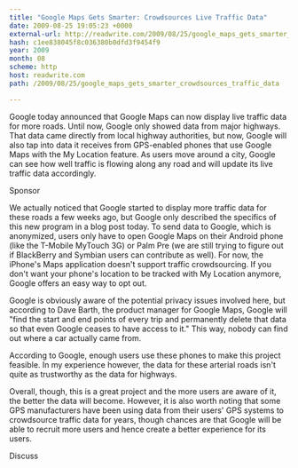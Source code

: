 ```yaml
---
title: "Google Maps Gets Smarter: Crowdsources Live Traffic Data"
date: 2009-08-25 19:05:23 +0000
external-url: http://readwrite.com/2009/08/25/google_maps_gets_smarter_crowdsources_traffic_data
hash: c1ee838045f8c036380b0dfd3f9454f9
year: 2009
month: 08
scheme: http
host: readwrite.com
path: /2009/08/25/google_maps_gets_smarter_crowdsources_traffic_data

---
```


Google today announced that Google Maps can now display live traffic data for more roads. Until now, Google only showed data from major highways. That data came directly from local highway authorities, but now, Google will also tap into data it receives from GPS-enabled phones that use Google Maps with the My Location feature. As users move around a city, Google can see how well traffic is flowing along any road and will update its live traffic data accordingly.

Sponsor


We actually noticed that Google started to display more traffic data for these roads a few weeks ago, but Google only described the specifics of this new program in a blog post today. To send data to Google, which is anonymized, users only have to open Google Maps on their Android phone (like the T-Mobile MyTouch 3G) or Palm Pre (we are still trying to figure out if BlackBerry and Symbian users can contribute as well). For now, the iPhone's Maps application doesn't support traffic crowdsourcing. If you don't want your phone's location to be tracked with My Location anymore, Google offers an easy way to opt out.





Google is obviously aware of the potential privacy issues involved here, but according to Dave Barth, the product manager for Google Maps, Google will "find the start and end points of every trip and permanently delete that data so that even Google ceases to have access to it." This way, nobody can find out where a car actually came from.


According to Google, enough users use these phones to make this project feasible. In my experience however, the data for these arterial roads isn't quite as trustworthy as the data for highways.


Overall, though, this is a great project and the more users are aware of it, the better the data will become. However, it is also worth noting that some GPS manufacturers have been using data from their users' GPS systems to crowdsource traffic data for years, though chances are that Google will be able to recruit more users and hence create a better experience for its users.


Discuss
